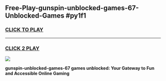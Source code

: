 
## Free-Play-gunspin-unblocked-games-67-Unblocked-Games #py1f1
<h3>
<a href="https://news.freeplayer.one?title=gunspin-unblocked-games-67&ref=8M">CLICK TO PLAY</a></h3>
<hr>

<h3>
<a href="https://news.freeplayer.one?title=gunspin-unblocked-games-67&ref=8M">CLICK 2 PLAY</a>
  
</h3>

<a href="https://news.freeplayer.one?title=gunspin-unblocked-games-67&ref=8M"><img src="https://clearcache.store/games.png"></a>


**gunspin-unblocked-games-67 games unblocked: Your Gateway to Fun and Accessible Online Gaming**
